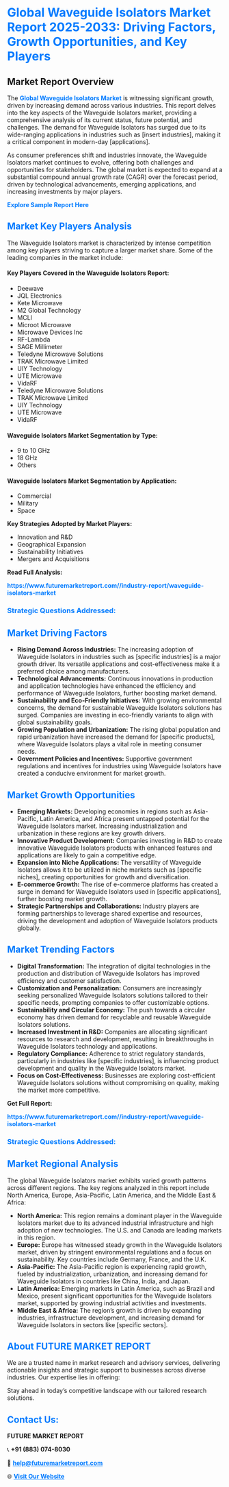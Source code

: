 <h1 style="color: #007BFF;">Global Waveguide Isolators Market Report 2025-2033: Driving Factors, Growth Opportunities, and Key Players</h1>

<section id="overview">
<h2>Market Report Overview</h2>
<p>The <a href="https://www.futuremarketreport.com//industry-report/waveguide-isolators-market" style="color: #007BFF; text-decoration: none;"><strong>Global Waveguide Isolators Market</strong></a> is witnessing significant growth, driven by increasing demand across various industries. This report delves into the key aspects of the Waveguide Isolators market, providing a comprehensive analysis of its current status, future potential, and challenges. The demand for Waveguide Isolators has surged due to its wide-ranging applications in industries such as [insert industries], making it a critical component in modern-day [applications].</p>
<p>As consumer preferences shift and industries innovate, the Waveguide Isolators market continues to evolve, offering both challenges and opportunities for stakeholders. The global market is expected to expand at a substantial compound annual growth rate (CAGR) over the forecast period, driven by technological advancements, emerging applications, and increasing investments by major players.</p>
</section>

<section id="overview">
<p><a href="https://www.futuremarketreport.com//request-sample/reportId=47338" style="color: #007BFF; text-decoration: none;"><strong>Explore Sample Report Here</strong></a></p>
</section>

<section id="key-players">
<h2 style="color: #007BFF;">Market Key Players Analysis</h2>
<p>The Waveguide Isolators market is characterized by intense competition among key players striving to capture a larger market share. Some of the leading companies in the market include:</p>
<h4>Key Players Covered in the Waveguide Isolators Report:</h4>
<ul><li>Deewave</li><li>JQL Electronics</li><li>Kete Microwave</li><li>M2 Global Technology</li><li>MCLI</li><li>Microot Microwave</li><li>Microwave Devices Inc</li><li>RF-Lambda</li><li>SAGE Millimeter</li><li>Teledyne Microwave Solutions</li><li>TRAK Microwave Limited</li><li>UIY Technology</li><li>UTE Microwave</li><li>VidaRF</li><li>Teledyne Microwave Solutions</li><li>TRAK Microwave Limited</li><li>UIY Technology</li><li>UTE Microwave</li><li>VidaRF</li></ul>
<h4>Waveguide Isolators Market Segmentation by Type:</h4>
<ul><li>9 to 10 GHz</li><li>18 GHz</li><li>Others</li></ul>

<h4>Waveguide Isolators Market Segmentation by Application:</h4>
<ul><li>Commercial</li><li>Military</li><li>Space</li></ul>
<p><strong>Key Strategies Adopted by Market Players:</strong></p>
<ul>
<li>Innovation and R&D</li>
<li>Geographical Expansion</li>
<li>Sustainability Initiatives</li>
<li>Mergers and Acquisitions</li>
</ul>
</section>

<section>
<p><strong>Read Full Analysis: </strong></p><a href="https://www.futuremarketreport.com//industry-report/waveguide-isolators-market" style="color: #007BFF; text-decoration: none;"><strong>https://www.futuremarketreport.com//industry-report/waveguide-isolators-market</strong></a>
<h3 style="color: #007BFF;">Strategic Questions Addressed:</h3>
</section>

<section id="driving-factors">
<h2 style="color: #007BFF;">Market Driving Factors</h2>
<ul>
<li><strong>Rising Demand Across Industries:</strong> The increasing adoption of Waveguide Isolators in industries such as [specific industries] is a major growth driver. Its versatile applications and cost-effectiveness make it a preferred choice among manufacturers.</li>
<li><strong>Technological Advancements:</strong> Continuous innovations in production and application technologies have enhanced the efficiency and performance of Waveguide Isolators, further boosting market demand.</li>
<li><strong>Sustainability and Eco-Friendly Initiatives:</strong> With growing environmental concerns, the demand for sustainable Waveguide Isolators solutions has surged. Companies are investing in eco-friendly variants to align with global sustainability goals.</li>
<li><strong>Growing Population and Urbanization:</strong> The rising global population and rapid urbanization have increased the demand for [specific products], where Waveguide Isolators plays a vital role in meeting consumer needs.</li>
<li><strong>Government Policies and Incentives:</strong> Supportive government regulations and incentives for industries using Waveguide Isolators have created a conducive environment for market growth.</li>
</ul>
</section>

<section id="growth-opportunities">
<h2 style="color: #007BFF;">Market Growth Opportunities</h2>
<ul>
<li><strong>Emerging Markets:</strong> Developing economies in regions such as Asia-Pacific, Latin America, and Africa present untapped potential for the Waveguide Isolators market. Increasing industrialization and urbanization in these regions are key growth drivers.</li>
<li><strong>Innovative Product Development:</strong> Companies investing in R&D to create innovative Waveguide Isolators products with enhanced features and applications are likely to gain a competitive edge.</li>
<li><strong>Expansion into Niche Applications:</strong> The versatility of Waveguide Isolators allows it to be utilized in niche markets such as [specific niches], creating opportunities for growth and diversification.</li>
<li><strong>E-commerce Growth:</strong> The rise of e-commerce platforms has created a surge in demand for Waveguide Isolators used in [specific applications], further boosting market growth.</li>
<li><strong>Strategic Partnerships and Collaborations:</strong> Industry players are forming partnerships to leverage shared expertise and resources, driving the development and adoption of Waveguide Isolators products globally.</li>
</ul>
</section>

<section id="trending-factors">
<h2 style="color: #007BFF;">Market Trending Factors</h2>
<ul>
<li><strong>Digital Transformation:</strong> The integration of digital technologies in the production and distribution of Waveguide Isolators has improved efficiency and customer satisfaction.</li>
<li><strong>Customization and Personalization:</strong> Consumers are increasingly seeking personalized Waveguide Isolators solutions tailored to their specific needs, prompting companies to offer customizable options.</li>
<li><strong>Sustainability and Circular Economy:</strong> The push towards a circular economy has driven demand for recyclable and reusable Waveguide Isolators solutions.</li>
<li><strong>Increased Investment in R&D:</strong> Companies are allocating significant resources to research and development, resulting in breakthroughs in Waveguide Isolators technology and applications.</li>
<li><strong>Regulatory Compliance:</strong> Adherence to strict regulatory standards, particularly in industries like [specific industries], is influencing product development and quality in the Waveguide Isolators market.</li>
<li><strong>Focus on Cost-Effectiveness:</strong> Businesses are exploring cost-efficient Waveguide Isolators solutions without compromising on quality, making the market more competitive.</li>
</ul>
</section>

<section>
<p><strong>Get Full Report: </strong></p><a href="https://www.futuremarketreport.com//industry-report/waveguide-isolators-market" style="color: #007BFF; text-decoration: none;"><strong>https://www.futuremarketreport.com//industry-report/waveguide-isolators-market</strong></a>
<h3 style="color: #007BFF;">Strategic Questions Addressed:</h3>
</section>


<section id="regional-analysis">
<h2 style="color: #007BFF;">Market Regional Analysis</h2>
<p>The global Waveguide Isolators market exhibits varied growth patterns across different regions. The key regions analyzed in this report include North America, Europe, Asia-Pacific, Latin America, and the Middle East & Africa:</p>
<ul>
<li><strong>North America:</strong> This region remains a dominant player in the Waveguide Isolators market due to its advanced industrial infrastructure and high adoption of new technologies. The U.S. and Canada are leading markets in this region.</li>
<li><strong>Europe:</strong> Europe has witnessed steady growth in the Waveguide Isolators market, driven by stringent environmental regulations and a focus on sustainability. Key countries include Germany, France, and the U.K.</li>
<li><strong>Asia-Pacific:</strong> The Asia-Pacific region is experiencing rapid growth, fueled by industrialization, urbanization, and increasing demand for Waveguide Isolators in countries like China, India, and Japan.</li>
<li><strong>Latin America:</strong> Emerging markets in Latin America, such as Brazil and Mexico, present significant opportunities for the Waveguide Isolators market, supported by growing industrial activities and investments.</li>
<li><strong>Middle East & Africa:</strong> The region’s growth is driven by expanding industries, infrastructure development, and increasing demand for Waveguide Isolators in sectors like [specific sectors].</li>
</ul>
</section>

<footer>
<h2 style="color: #007BFF;">About FUTURE MARKET REPORT</h2>
<p>We are a trusted name in market research and advisory services, delivering actionable insights and strategic support to businesses across diverse industries. Our expertise lies in offering:</p>

<p>Stay ahead in today’s competitive landscape with our tailored research solutions.</p>

<h2 style="color: #007BFF;">Contact Us:</h2>
<p><strong>FUTURE MARKET REPORT</strong></p>
<p>📞 <strong>+91 (883) 074-8030</strong></p>
<p>📧 <strong><a href="mailto:help@futuremarketreport.com" style="color: #007BFF;">help@futuremarketreport.com</a></strong></p>
<p>🌐 <strong><a href="https://www.futuremarketreport.com/" style="color: #007BFF;">Visit Our Website</a></strong></p>
</footer>